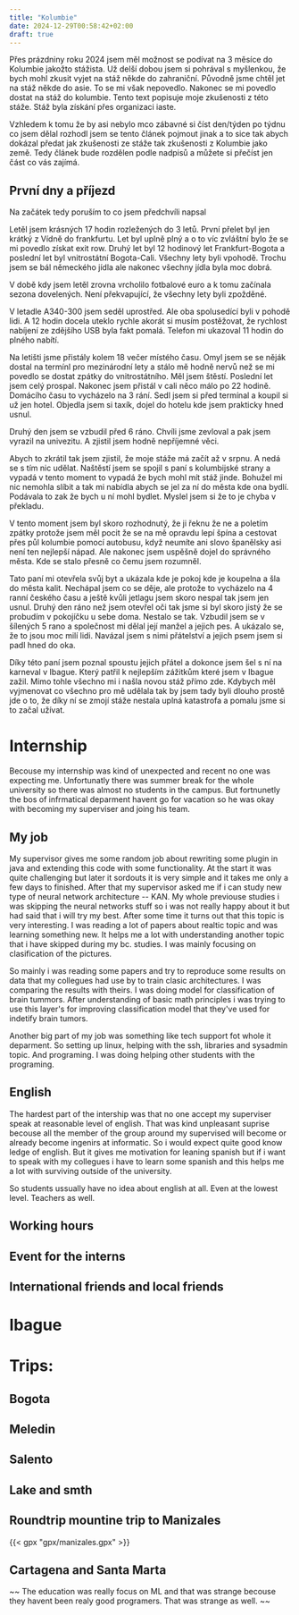 ```yaml
---
title: "Kolumbie"
date: 2024-12-29T00:58:42+02:00
draft: true
---
```


Přes prázdniny roku 2024 jsem měl možnost se podívat na 3 měsíce do Kolumbie jakožto stážista.
Už delší dobou jsem si pohrával s myšlenkou, že bych mohl zkusit vyjet na stáž někde do zahraniční. Původně jsme chtěl jet na stáž někde do asie. To se mi však nepovedlo. Nakonec se mi povedlo dostat na stáž do kolumbie. Tento text popisuje moje zkušenosti z této stáže. Stáž byla získání přes organizaci iaste. 

<!--more-->

Vzhledem k tomu že by asi nebylo mco zábavné si číst den/týden po týdnu co jsem dělal rozhodl jsem se tento článek pojmout jinak a to sice tak abych dokázal předat jak zkušenosti ze stáže tak zkušenosti z Kolumbie jako země. Tedy článek bude rozdělen podle nadpisů a můžete si přečíst jen část co vás zajímá. 

## První dny a příjezd

Na začátek tedy poruším to co jsem předchvíli napsal


Letěl jsem krásných 17 hodin rozležených do 3 letů. První přelet byl jen krátký z Vídně do frankfurtu. Let byl uplně plný a o to víc zvláštní bylo že se mi povedlo získat exit row. Druhý let byl 12 hodinový let Frankfurt-Bogota a poslední let byl vnitrostátní Bogota-Cali. Všechny lety byli vpohodě. Trochu jsem se bál německého jídla ale nakonec všechny jídla byla moc dobrá. 

V době kdy jsem letěl zrovna vrcholilo fotbalové euro a k tomu začínala sezona dovelených. Není překvapující, že všechny lety byli zpožděné. 

V letadle A340-300 jsem seděl uprostřed. Ale oba spolusedící byli v pohodě lidi. A 12 hodin docela uteklo rychle akorát si musím postěžovat, že rychlost nabíjení ze zdějšího USB byla fakt pomalá. Telefon mi ukazoval 11 hodin do plného nabítí. 

Na letišti jsme přistály kolem 18 večer místého času. Omyl jsem se se něják dostal na termínl pro mezinárodní lety a stálo mě hodně nervů než se mi povedlo se dostat zpátky do vnitrostátního. Měl jsem štěstí. Poslední let jsem celý prospal. Nakonec jsem přistál v cali něco málo po 22 hodině. Domácího času to vycházelo na 3 rání. Sedl jsem si před termínal a koupil si už jen hotel. Objedla jsem si taxík, dojel do hotelu kde jsem prakticky hned usnul. 

Druhý den jsem se vzbudil před 6 ráno. Chvíli jsme zevloval a pak jsem vyrazil na univezitu. A zjistil jsem hodně nepříjemné věci.

Abych to zkrátil tak jsem zjistil, že moje stáže má začít až v srpnu. A nedá se s tím nic udělat. Naštěstí jsem se spojil s paní s kolumbijské strany a vypadá v tento moment to vypadá že bych mohl mít stáž jinde. Bohužel mi nic nemohla slíbit a tak mi nabídla abych se jel za ní do města kde ona bydlí. Podávala to zak že bych u ní mohl bydlet. Myslel jsem si že to je chyba v překladu.

V tento moment jsem byl skoro rozhodnutý, že ji řeknu že ne a poletím zpátky protože jsem měl pocit že se na mě opravdu lepí špína a cestovat přes půl kolumbie pomocí autobusu, když neumíte ani slovo španělsky asi není ten nejlepší nápad. Ale nakonec jsem uspěšně dojel do správného města. Kde se stalo přesně co čemu jsem rozumněl.

Tato paní mi otevřela svůj byt a ukázala kde je pokoj kde je koupelna a šla do města kalit. Nechápal jsem co se děje, ale protože to vycházelo na 4 ranní českého času a ještě kvůli jetlagu jsem skoro nespal tak jsem jen usnul. Druhý den ráno než jsem otevřel oči tak jsme si byl skoro jistý že se probudím v pokojíčku u sebe doma.
Nestalo se tak. Vzbudil jsem se v šílených 5 rano a společnost mi dělal její manžel a jejich pes. A ukázalo se, že to jsou moc milí lidi. Navázal jsem s nimi přátelství a jejich psem jsem si padl hned do oka. 

Díky této paní jsem poznal spoustu jejich přátel a dokonce jsem šel s ní na karneval v Ibague. Který patřil k nejlepším zážitkům které jsem v Ibague zažil. Mimo tohle všechno mi i našla novou stáž přímo zde. Kdybych měl vyjmenovat co všechno pro mě udělala tak by jsem tady byli dlouho prostě jde o to, že díky ní se zmojí stáže nestala uplná katastrofa a pomalu jsme si to začal užívat. 


# Internship 
Becouse my internship was kind of unexpected and recent no one was expecting me. Unfortunatly there was summer break for the whole university so there was almost no students in the campus. But fortnunetly the bos of infrmatical deparment havent go for vacation so he was okay with becoming my superviser and joing his team. 

## My job

My supervisor gives me some random job about rewriting some plugin in java and extending this code with some functionality. At the start it was quite challenging but later it sordouts it is very simple and it takes me only a few days to finished. After that my supervisor asked me if i can study new type of neural network architecture -- KAN. My whole previouse studies i was skipping the neural networks stuff so i was not really happy about it but had said that i will try my best. After some time it turns out that this topic is very interesting. I was reading a lot of papers about realtic topic and was learning something new. It helps me a lot with understanding another topic that i have skipped during my bc. studies. I was mainly focusing on clasification of the pictures.

So mainly i was reading some papers and try to reproduce some results on data that my collegues had use by to train clasic architectures. I was comparing the results with theirs. I was doing model for classification of brain tummors. After understanding of basic math principles i was trying to use this layer's for improving classification model that they've used for indetify brain tumors. 

Another big part of my job was something like tech support fot whole it deparment. So setting up linux, helping with the ssh, libraries and sysadmin topic. And programing. I was doing helping other students with the programing. 


## English
The hardest part of the intership was that no one accept my superviser speak at reasonable level of english. That was kind unpleasant suprise becouse all the member of the group around my supervised will become or already become ingenirs at informatic. So i would expect quite good know ledge of english. But it gives me motivation for leaning spanish but if i want to speak with my collegues i have to learn some spanish and this helps me a lot with surviving outside of the university.

So students ussually have no idea about english at all. Even at the lowest level. Teachers as well.

## Working hours

## Event for the interns 

## International friends and local friends



# Ibague

# Trips:


## Bogota

## Meledin

## Salento

## Lake and smth


## Roundtrip mountine trip to Manizales
{{< gpx "gpx/manizales.gpx" >}}


## Cartagena and Santa Marta




~~ The education was really focus on ML and that was strange becouse they havent been realy good programers. That was strange as well. ~~

 



